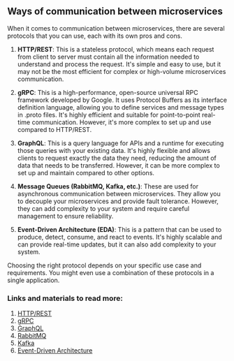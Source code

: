 ## Ways of communication between microservices

When it comes to communication between microservices, there are several protocols that you can use, each with its own pros and cons.

1. **HTTP/REST**: This is a stateless protocol, which means each request from client to server must contain all the information needed to understand and process the request. It's simple and easy to use, but it may not be the most efficient for complex or high-volume microservices communication.

2. **gRPC**: This is a high-performance, open-source universal RPC framework developed by Google. It uses Protocol Buffers as its interface definition language, allowing you to define services and message types in .proto files. It's highly efficient and suitable for point-to-point real-time communication. However, it's more complex to set up and use compared to HTTP/REST.

3. **GraphQL**: This is a query language for APIs and a runtime for executing those queries with your existing data. It's highly flexible and allows clients to request exactly the data they need, reducing the amount of data that needs to be transferred. However, it can be more complex to set up and maintain compared to other options.

4. **Message Queues (RabbitMQ, Kafka, etc.)**: These are used for asynchronous communication between microservices. They allow you to decouple your microservices and provide fault tolerance. However, they can add complexity to your system and require careful management to ensure reliability.

5. **Event-Driven Architecture (EDA)**: This is a pattern that can be used to produce, detect, consume, and react to events. It's highly scalable and can provide real-time updates, but it can also add complexity to your system.

Choosing the right protocol depends on your specific use case and requirements. You might even use a combination of these protocols in a single application.

### Links and materials to read more:
1. [HTTP/REST](https://www.restapitutorial.com/)
2. [gRPC](https://grpc.io/)
3. [GraphQL](https://graphql.org/)
4. [RabbitMQ](https://www.rabbitmq.com/)
5. [Kafka](https://kafka.apache.org/)
6. [Event-Driven Architecture](https://martinfowler.com/articles/201701-event-driven.html)
